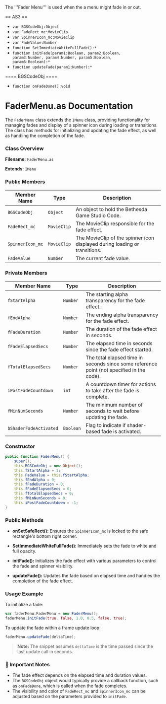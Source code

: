 The '''Fader Menu''' is used when the a menu might fade in or out.

== AS3 ==
* <code>var BGSCodeObj:Object</code>
* <code>var FadeRect_mc:MovieClip</code>
* <code>var SpinnerIcon_mc:MovieClip</code>
* <code>var FadeValue:Number</code>
* <code>function SetImmediateWhiteFullFade():*</code>
* <code>function initFade(param1:Boolean, param2:Boolean, param3:Number, param4:Number, param5:Boolean, param6:Boolean):*</code>
* <code>function updateFade(param1:Number):*</code>

==== BGSCodeObj ====
* <code>function onFadeDone():void</code>



# FaderMenu.as Documentation
The `FaderMenu` class extends the `IMenu` class, providing functionality for managing fades and display of a spinner icon during loading or transitions.
The class has methods for initializing and updating the fade effect, as well as handling the completion of the fade.

### Class Overview

**Filename:** `FaderMenu.as`

**Extends:** `IMenu`

### Public Members

| Member Name           | Type           | Description                            |
|-----------------------|----------------|----------------------------------------|
| `BGSCodeObj`          | `Object`       | An object to hold the Bethesda Game Studio Code. |
| `FadeRect_mc`         | `MovieClip`    | The MovieClip responsible for the fade effect. |
| `SpinnerIcon_mc`      | `MovieClip`    | The MovieClip of the spinner icon displayed during loading or transitions. |
| `FadeValue`           | `Number`       | The current fade value.                |

### Private Members

| Member Name            | Type       | Description                                |
|------------------------|------------|--------------------------------------------|
| `fStartAlpha`          | `Number`   | The starting alpha transparency for the fade effect. |
| `fEndAlpha`            | `Number`   | The ending alpha transparency for the fade effect. |
| `fFadeDuration`        | `Number`   | The duration of the fade effect in seconds. |
| `fFadeElapsedSecs`     | `Number`   | The elapsed time in seconds since the fade effect started. |
| `fTotalElapsedSecs`    | `Number`   | The total elapsed time in seconds since some reference point (not specified in the code). |
| `iPostFadeCountdown`   | `int`      | A countdown timer for actions to take after the fade is complete. |
| `fMinNumSeconds`       | `Number`   | The minimum number of seconds to wait before updating the fade. |
| `bShaderFadeActivated` | `Boolean`  | Flag to indicate if shader-based fade is activated. |

### Constructor

```actionscript
public function FaderMenu() {
    super();
    this.BGSCodeObj = new Object();
    this.fStartAlpha = 1;
    this.FadeValue = this.fStartAlpha;
    this.fEndAlpha = 0;
    this.fFadeDuration = 0;
    this.fFadeElapsedSecs = 0;
    this.fTotalElapsedSecs = 0;
    this.fMinNumSeconds = 0;
    this.iPostFadeCountdown = -1;
}
```

### Public Methods

- **onSetSafeRect():**
  Ensures the `SpinnerIcon_mc` is locked to the safe rectangle's bottom right corner.

- **SetImmediateWhiteFullFade():**
  Immediately sets the fade to white and full opacity.

- **initFade():**
  Initializes the fade effect with various parameters to control the fade and spinner visibility.

- **updateFade():**
  Updates the fade based on elapsed time and handles the completion of the fade effect.

### Usage Example

To initialize a fade:

```actionscript
var faderMenu:FaderMenu = new FaderMenu();
faderMenu.initFade(true, false, 1.0, 0.5, false, true);
```

To update the fade within a frame update loop:

```actionscript
faderMenu.updateFade(deltaTime);
```

> **Note:** The snippet assumes `deltaTime` is the time passed since the last update call in seconds.

### 🚩 Important Notes
- The fade effect depends on the elapsed time and duration values.
- The `BGSCodeObj` object would typically provide a callback function, such as `onFadeDone`, which is called when the fade completes.
- The visibility and color of `FadeRect_mc` and `SpinnerIcon_mc` can be adjusted based on the parameters provided to `initFade`.
